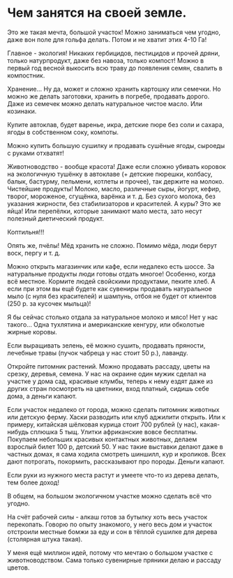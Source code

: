 # Чем занятся на своей земле.

Это же такая мечта, большой участок! Можно заниматься чем угодно, даже вон поле для гольфа делать. Потом и не хватит этих 4-10 Га!

Главное - экология! Никаких гербицидов, пестицидов и прочей дряни, только натурпродукт, даже без навоза, только компост! Можно в первый год весной выкосить всю траву до появления семян, свалить в компостник.

Хранение... Ну да, может и сложно хранить картошку или семечки. Но можно же делать заготовки, хранить в погребе, продавать дорого. Даже из семечек можно делать натуральное чистое масло. Или козинаки.

Купите автоклав, будет варенье, икра, детские пюре без соли и сахара, ягоды в собственном соку, компоты.

Можно купить большую сушилку и продавать сушёные ягоды, сыроеды с руками отхватят!

Животноводство - вообще красота! Даже если сложно убивать коровок на экологичную тушёнку в автоклаве (+ детские пюрешки, колбасу, балык, бастурму, пельмени, котлеты и прочее), так держите на молоко. Чистейшие продукты! Молоко, масло, различные сыры, йогурт, кефир, творог, мороженое, сгущёнка, варёнка и т. д. Без сухого молока, без указания жирности, без стабилизаторов и красителей. А куры? Это же яйца! Или перепёлки, которые занимают мало места, зато несут полезный диетический продукт.

Коптильня!!!

Опять же, пчёлы! Мёд хранить не сложно. Помимо мёда, люди берут воск, пергу и т. д.

Можно открыть магазинчик или кафе, если недалеко есть шоссе. За натуральные продукты люди готовы отдать многое! Особенно, когда всё местное. Кормите людей свойскими продуктами, пеките хлеб. А если при этом вы ещё будете как сувениры продавать натуральное мыло (с нуля без красителей) и шампунь, отбоя не будет от клиентов (250 р. за кусочек мыльца)!

Я бы сейчас столько отдала за натуральное молоко и мясо! Нет у нас такого... Одна тухлятина и американские кенгуру, или обколотые жирные коровы.

Если выращивать зелень, её можно сушить, продавать пряности, лечебные травы (пучок чабреца у нас стоит 50 р.), лаванду.

Откройте питомник растений. Можно продавать рассаду, цветы на срезку, деревья, семена. У нас на окраине один мужик сделал на участке у дома сад, красивые клумбы, теперь к нему ездят даже из других стран посмотреть на цветники, вход платный, сидишь себе дома, а деньги капают.

Если участок недалеко от города, можно сделать питомник животных или детскую ферму. Хаски разводить или клуб аджилити открыть. Или к примеру, китайская шёлковая курица стоит 700 рублей (у нас), какая-нибудь сплюшка 5 тыщ. Улитки африканские вовсе бесплатны. Покупаем небольших красивых контактных животных, делаем взрослый билет 100 р, детский 50. У нас такие выставки делают даже в частных домах, я сама ходила смотреть шиншилл, кур и кроликов. Всех дают потрогать, покормить, рассказывают про породы. Деньги капают.

Если руки из нужного места растут и умеете что-то из дерева делать, тем более доход!

В общем, на большом экологичном участке можно сделать всё что угодно.

На счёт рабочей силы - алкаш готов за бутылку хоть весь участок перекопать. Говорю по опыту знакомого, у него весь дом и участок отстроили местные бомжи за еду и сон в тёплой сушилке для дерева (столярная штука такая).

У меня ещё миллион идей, потому что мечтаю о большом участке с животноводством. Сама только сувенирные пряники делаю и рассаду цветов.
